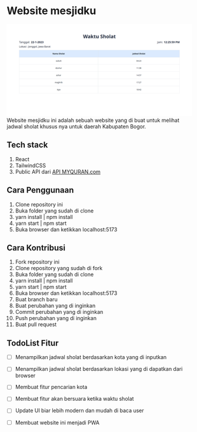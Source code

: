 # Website mesjidku
!['Website mesjidku'](./public/intro.png)
Website mesjidku ini adalah sebuah website yang di buat untuk melihat jadwal sholat khusus nya untuk daerah Kabupaten Bogor.

## Tech stack
1. React
2. TailwindCSS
3. Public API dari [API MYQURAN.com](https://documenter.getpostman.com/view/841292/Tz5p7yHS)

## Cara Penggunaan
1. Clone repository ini
2. Buka folder yang sudah di clone
3. yarn install | npm install
4. yarn start | npm start
5. Buka browser dan ketikkan localhost:5173

## Cara Kontribusi
1. Fork repository ini
2. Clone repository yang sudah di fork
3. Buka folder yang sudah di clone
4. yarn install | npm install
5. yarn start | npm start
6. Buka browser dan ketikkan localhost:5173
7. Buat branch baru
8. Buat perubahan yang di inginkan
9. Commit perubahan yang di inginkan
10. Push perubahan yang di inginkan
11. Buat pull request

## TodoList Fitur
- [ ] Menampilkan jadwal sholat berdasarkan kota yang di inputkan
- [ ] Menampilkan jadwal sholat berdasarkan lokasi yang di dapatkan dari browser
- [ ] Membuat fitur pencarian kota
- [ ] Membuat fitur akan bersuara ketika waktu sholat
- [ ] Update UI biar lebih modern dan mudah di baca user
- [ ] Membuat website ini menjadi PWA


